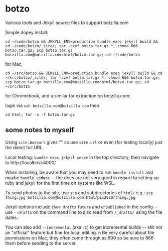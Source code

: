 # botzo
Various tools and Jekyll source files to support botzilla.com

Simple dopey install:

`cd ~/code/botzo && JEKYLL_ENV=production bundle exec jekyll build && cd ~/code/botzo/_site/; tar -czvf botzo.tar.gz *; chmod 666 botzo.tar.gz; scp botzo.tar.gz botzilla.com@botzilla.com:html/botzo.tar.gz; cd ~/code/botzo`

for Mac,


`cd ~/src/botzo && JEKYLL_ENV=production bundle exec jekyll build && cd ~/src/botzo/_site/; tar -czvf botzo.tar.gz *; chmod 666 botzo.tar.gz; scp botzo.tar.gz botzilla.com@botzilla.com:html/botzo.tar.gz; cd ~/src/botzo`

for Chromebook, and a similar tar extraction on botzilla.com:

login via `ssh botzilla.com@botzilla.com` then

`cd html; tar -x -f botzo.tar.gz`

## some notes to myself

Using `site.baseurl` gives "" so use `site.url` or even (for testing locally) just the direct full URL.

Local testing: `bundle exec jekyll serve` in the top directory, then navigate to http://localhost:4000/

When installing, be aware that you may need to run `bundle install` and maybe `bundle update` -- the docs are not very good in regard to setting up ruby and jekyll for the first time on systems like WSL.

To send photos to the site, use `scp` and subdirectories of `html/` e.g.:   `scp thing.jpg botzilla.com@botzilla.com:html/pix2020/thing.jpg`

Jekyll options include `show_drafts` `future` and `unpublished` in the config -- use `--drafts` on the command line to also read from `/_drafts/` using the file dates.

You can also add `--incremental` (aka `-I`) to get incremental builds -- still not an "official" feature but fine for local editing.
n
Be very careful about file permissions on Mac, they often come through as 600 so be sure to 666 them before sending to the server.
